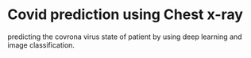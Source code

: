# Covid prediction using  Chest x-ray 
predicting the covrona virus state of patient by using deep learning 
and image classification. 
